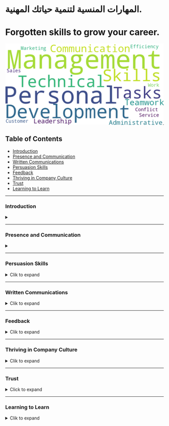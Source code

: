 # المهارات المنسية لتنمية حياتك المهنية.


# Forgotten skills to grow your career.


![Soft Skills Keywords Map](./assets/Skills%20Snapshot%202023-12-30.png)

## Table of Contents

- [Introduction](#Introduction)
- [Presence and Communication](#Presence-and-Communication)
- [Written Communications](#Written-Communications)
- [Persuasion Skills](#Persuasion-Skills)
- [Feedback](#Feedback)
- [Thriving in Company Culture](#Thriving-in-Company-Culture)
- [Trust](#Trust)
- [Learning to Learn](#Learning-to-Learn)

---
### Introduction
<details>
<summary></summary>
  <details>
  <summary><strong>Topics We Will Cover</strong></summary>

  - Topics/modules in classwork (still evolving)
  - Any other topics from participants

  </details>
  <details>
  <summary><strong>Why Are We Talking about This</strong></summary>

  - Your job is not the current job; it's building repeat successes and growth over time (for yourself and others around you)
  - What employers want (e.g., reliability) and how to be so good they can't live without you
  - The importance of building a "personal brand" intentionally (being in the driver’s seat of your career)
  - The importance of continual education and unlearning what holds us back (preconditioning can hinder our progress)
  - Three dimensions to track: IQ (intelligence quotient), EQ (emotional quotient), and AQ (adaptability quotient); soft skills are actually the hard part
  - Taking inventory of skills (see assigned exercise) and the importance of introspection

  </details>
  <details>
  <summary><strong>Module's Video Session</strong></summary>

  - [Episode](https://www.youtube.com/live/W0E4Dyz2Gvo?si=38ynDZo0zSzBRDOo&authuser=2)

  </details>
  <details>
  <summary><strong>A Timely Example of Bad Communication</strong></summary>

  </details>
  <details>
  <summary><strong>Skills Introspection Exercise (15 Minutes)</strong></summary>

  </details>
  <details>
  <summary>Level 6</summary>

  - Content at Level 6
  </details>
  <details>
  <summary>Level 7</summary>

  - Content at Level 7
  </details>
</details>

---
### Presence and Communication
<details>
  <summary><strong></strong></summary>

  <details>
  <summary><strong>Module's Video Sessions</strong></summary>

  - [Episode 2](https://www.youtube.com/live/h1soSJMecC8?si=8IDvOKArIprSJrF_&authuser=2)
  - [Episode 3](https://www.youtube.com/live/qnzFVUj5hwY?si=1_XpZLhtp-VYe66L&authuser=2)
  - [Episode 4](https://www.youtube.com/live/c-gXD3Z4gM4?si=2uI0BCHefYDatcky&authuser=2)
  </details>

  <details>
    <summary><strong>Presence and Communication - Assignment #1</strong></summary>
    - Subitem 2.1
    - Subitem 2.2
  </details>

  <details>
    <summary><strong>How NOT to Answer Questions at Work</strong></summary>

  </details>

  <details>
    <summary><strong>How to Own the Narrative in Meetings?</strong></summary>

  </details>

  <details>
  <summary><strong>Owning the Narrative</strong></summary>

  - AIM: Audience, Intent, Message
  - Focused conversations (sticking to the agenda)
  - How to own the narrative when answering questions (when to use "Answer, Explain, Educate" and other techniques)
  - Answering adversarial questions
  - Pocket questions (especially useful for presentations)
  - What to do when you forget what to say next
  - <strong>materials</strong>
    - [How to Control Your Emotions During a Difficult Conversation: The Harvard Business Review Guide](https://open.spotify.com/episode/3YaVYAh8oBqiZA4THzPCG8?authuser=2)
    - [124. Making Meetings Meaningful, Pt. 1: How to Structure and Organize More Effective Gatherings...](https://www.youtube.com/watch?v=OntE3tCaUR0&authuser=2)
  </details>

  <details>
    <summary><strong>The Power of Pause</strong></summary>

  - <b>*“Between the stimulus and response, there is a space. And in that space lies our freedom and power to choose our responses. In our response lies our growth and our freedom” — Viktor Frankl*</b>
  - *Frankl founded a school of psychology, logotherapy, which promotes the ability to endure through searching for meaning. The power of pause is in leveraging it to search, for meaning, for where the other person is coming from, for what we want to achieve — to frame a response that is thoughtful and meaningful. It’s a superpower that can be trained. The first step is to observe that the situation requires a pause. Meditation and other mindfulness practices help. Perhaps the first step is to acknowledge that, just like any other skill, learning is a journey and practice is lifelong. Here’s an example of Steve Jobs pausing for almost 20 seconds, on stage, to answer a loaded question thoughtfully.*

    - [Steve Jobs Insult Response - Highest Quality](https://www.youtube.com/watch?v=oeqPrUmVz-o&authuser=2)
    - [Steve Jobs once did this for 20 seconds and it became a legendary power move](https://www.theladders.com/career-advice/steve-jobs-once-did-this-for-20-seconds-and-it-became-a-legendary-power-move?authuser=2)
  </details>

  <details>
    <summary><strong>Listening and Taking Notes</strong></summary>

  - Active listenting<br>
  - Why taking notes helps even if no one will read them
  - Tools and tech to stay on top of things
  - <b>*materials*</b>
    - [How to Become a Better Listener](https://hbr.org/2021/12/how-to-become-a-better-listener?authuser=2)
    - [The Art of Active Listening | The Harvard Business Review Guide](https://www.youtube.com/watch?v=aDMtx5ivKK0&authuser=2)
  </details>

  <details>
    <summary><strong>Observing Without Judgment</strong></summary>

    - Why it is hard not to judge/evaluate; it’s what we do constantly
    - How to observe without judging
    - Advanced topic: “Negative Capability”
  </details>

  <details>
    <summary><strong>Entrainment and the Dance of Conversation</strong></summary>

  - Watch the first six minutes of the attached video (or finish the rest, which is also good).

  - Entrainment in speech is a form of isopraxism (mirroring) when participants in a conversation match or find a middle ground for word choices, speech rate, tone, volume, etc. Here's an excerpt from an attached study:

  "A phenomenon that has been repeatedly documented in human-human conversations is the tendency of interlocutors to become more similar to each other in the way they speak. This behavior, known in the literature as entrainment, accommodation or adaptation, has been shown to occur along several dimensions during human-human interaction, including: pronunciation (Pardo, 2006); choice of referring expressions (Brennan and Clark, 1996); syntactic structure (Reitter et al., 2011); turn-taking cues (Levitan et al., 2015b); choice of intonational contour (Gravano et al., 2015); and acoustic-prosodic behavior (Ward, Litman, 2007, Levitan, Hirschberg, 2011)... Entrainment has been associated with multiple social aspects in human-human conversations (Beňuš, 2014), such as degree of success in completing tasks (Nenkova, Gravano, Hirschberg, 2008, Reitter, Moore, 2014), perception of competence and social attractiveness (Street Jr, 1984, Levitan, Gravano, Hirschberg, 2011, Beňuš, Gravano, Levitan, Levitan, Willson, Hirschberg, 2014, Michalsky, Schoormann, 2017, Schweitzer, Lewandowski, 2014), and degree of speaker engagement (De Looze, Scherer, Vaughan, Campbell, 2014, Gravano, Beňuš, Levitan, Hirschberg, 2015)."
- <b>*materials*</b>
  - [Entrainment and the dance of conversation | Stephanie Borrie | TEDxUSU](https://www.youtube.com/watch?v=1NG7FoC5XRo&authuser=0)
  - [An empirical study of the effect of acoustic-prosodic entrainment on the perceived trustworthiness of conversational avatars](https://arc.net/l/quote/lpvpdyrp?authuser=0)
  </details>

  <details>
    <summary><strong>Disagreements and Hot Debates</strong></summary>

  - Why crucial and high-stakes conversations are necessary and threatening at the same time
  - Getting to yes, si, oui, … (how culture plays a big role in disagreements)
  - Disagree and critique in private; agree and praise in public
  - Know the decision and work out the objections before calling for a (pro forma) meeting
  - Negotiations: Never Split the Difference
  - <b>*materials*</b>
    - [Getting to Si, Ja, Oui, Hai, and Da](https://hbr.org/2015/12/getting-to-si-ja-oui-hai-and-da?authuser=0)
    - [Never Split the Difference Cheat-Sheet](https://www.slideshare.net/YanDavidErlich/never-split-the-difference-cheatsheet?authuser=0)
  </details>

  <details>
    <summary><strong>Answering Questions</strong></summary>

  </details>

  <details>
    <summary><strong>Asking Questions</strong></summary>

  </details>

  <details>
    <summary><strong>Standup Meetings</strong></summary>

  </details>

  <details>
    <summary><strong>1:1 Meetings</strong></summary>

  </details>

  <details>
    <summary><strong>Some Percepts to Follow</strong></summary>

  </details>

</details>

---
### Persuasion Skills
<details>
  <summary>Clik to expand</summary>

  <details>
  <summary><strong>The Need for Persuasion</strong></summary>
  - ABC: Always Be Closing
  - When to debate and when to yield and prioritize relationship-building
  - The two levels of any debate: the content and the meta
  </details>

  <details>
  <summary><strong></strong></summary>
  - 
  </details>

  <details>
  <summary><strong></strong></summary>
  - 
  </details>

  <details>
  <summary><strong></strong></summary>
  - 
  </details>

</details>

---
### Written Communications
<details>
  <summary>Clik to expand</summary>

  <details>
    <summary><strong></strong></summary>
  - 
  </details>
  
  <details>
    <summary><strong></strong></summary>
  - 
  </details>

  <details>
    <summary><strong></strong></summary>
  - 
  </details>

</details>

---
### Feedback
<details>
  <summary>Clik to expand</summary>

  - Topics We Will Cover
    - Topics/modules in classwork (still evolving)
    - Any other topics from participants
  - Parent Item 2
    - Subitem 2.1
    - Subitem 2.2

</details>

---
### Thriving in Company Culture
<details>
  <summary>Clik to expand</summary>

  - Topics We Will Cover
    - Topics/modules in classwork (still evolving)
    - Any other topics from participants
  - Parent Item 2
    - Subitem 2.1
    - Subitem 2.2

</details>

---
### Trust
<details>
  <summary>Click to expand</summary>

  - **Trust at Work**
    - Various definitions depending on how you look at it
    - The default position: whether to trust first or not until earned
    - How to earn trust
    - Deposit before you withdraw from trust accounts
    - Advanced topic: how trust helps everyone in game theory

  - **Getting Others to Commit**
    - Trying is lying - why commitments matter
    - A framework for getting others to commit
    - Navigating software projects' time estimation and commitments

</details>

---
### Learning to Learn
<details>
  <summary>Clik to expand</summary>

  - Topics We Will Cover
    - Topics/modules in classwork (still evolving)
    - Any other topics from participants
  - Parent Item 2
    - Subitem 2.1
    - Subitem 2.2

</details>

